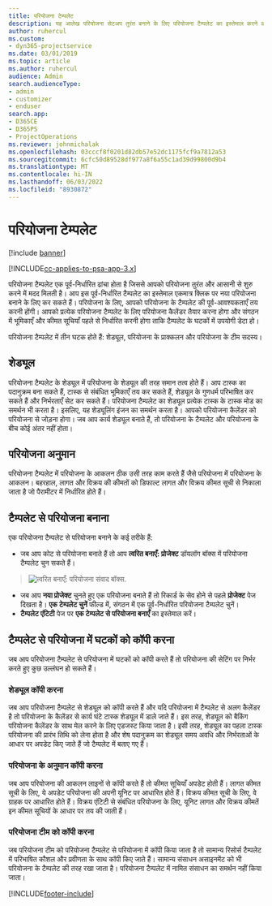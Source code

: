 ```yaml
---
title: परियोजना टेम्पलेट
description: यह आलेख परियोजना सेटअप तुरंत बनाने के लिए परियोजना टैम्पलेट का इस्तेमाल करने की जानकारी देता है।
author: ruhercul
ms.custom:
- dyn365-projectservice
ms.date: 03/01/2019
ms.topic: article
ms.author: ruhercul
audience: Admin
search.audienceType:
- admin
- customizer
- enduser
search.app:
- D365CE
- D365PS
- ProjectOperations
ms.reviewer: johnmichalak
ms.openlocfilehash: 03cccf8f0201d82db57e52dc1175fcf9a7812a53
ms.sourcegitcommit: 6cfc50d89528df977a8f6a55c1ad39d99800d9b4
ms.translationtype: MT
ms.contentlocale: hi-IN
ms.lasthandoff: 06/03/2022
ms.locfileid: "8930872"
---
```

# <a name="project-templates"></a>परियोजना टेम्पलेट 

[!include [banner](../includes/psa-now-project-operations.md)]

[!INCLUDE[cc-applies-to-psa-app-3.x](../includes/cc-applies-to-psa-app-3x.md)]

परियोजना टैम्पलेट एक पूर्व-निर्धारित ढांचा होता है जिससे आपको परियोजना तुरंत और आसानी से शुरु करने में मदद मिलती है। आप इस पूर्व-निर्धारित टैम्पलेट का इस्तेमाल एकमात्र क्लिक पर नया परियोजना बनाने के लिए कर सकते हैं। परियोजना के लिए, आपको परियोजना के टैम्पलेट की पूर्व-आवश्यकताएँ तय करनी होंगी। आपको प्रत्येक परियोजना टैम्पलेट के लिए परियोजना कैलेंडर तैयार करना होगा और संगठन में भूमिकाएँ और कीमत सूचियाँ पहले से निर्धारित करनी होगा ताकि टैम्पलेट के घटकों में उपयोगी डेटा हो।

परियोजना टैम्पलेट में तीन घटक होते हैं: शेड्यूल, परियोजना के प्राक्कलन और परियोजना के टीम सदस्य।

## <a name="schedule"></a>शेड्यूल

परियोजना टैम्पलेट के शेड्यूल में परियोजना के शेड्यूल की तरह समान तत्व होते हैं। आप टास्क का पदानुक्रम बना सकते हैं, टास्क से संबंधित भूमिकाएँ तय कर सकते हैं, शेड्यूल के गुणधर्म परिभाषित कर सकते हैं और निर्भरताएँ सेट कर सकते हैं। परियोजना टैम्पलेट का शेड्यूल प्रत्येक टास्क के टास्क मोड का समर्थन भी करता है। इसलिए, यह शेड्यूलिंग इंजन का समर्थन करता है। आपको परियोजना कैलेंडर को परियोजना से जोड़ना होगा। जब आप कार्य शेड्यूल बनाते हैं, तो परियोजना के टैम्पलेट और परियोजना के बीच कोई अंतर नहीं होता।

## <a name="project-estimates"></a>परियोजना अनुमान

परियोजना टैम्पलेट में परियोजना के आकलन ठीक उसी तरह काम करते हैं जैसे परियोजना में परियोजना के आकलन। बहरहाल, लागत और विक्रय की कीमतों को डिफाल्ट लागत और विक्रय कीमत सूची से निकाला जाता है जो पैरामीटर में निर्धारित होते हैं।

## <a name="creating-a-project-from-a-template"></a>टैम्पलेट से परियोजना बनाना
 
एक परियोजना टैम्पलेट से परियोजना बनाने के कई तरीके हैं:

- जब आप कोट से परियोजना बनाते हैं तो आप **त्वरित बनाएँ: प्रोजेक्ट** डॉयलॉग बॉक्स में परियोजना टैम्पलेट चुन सकते हैं।

> ![त्वरित बनाएँ: परियोजना संवाद बॉक्स.](media/project-11.png)

- जब आप **नया प्रोजेक्ट** चुनते हुए एक परियोजना बनाते हैं तो रिकार्ड के सेव होने से पहले **प्रोजेक्ट** पेज दिखता है। **एक टेम्पलेट चुनें** फील्ड में, संगठन में एक पूर्व-निर्धारित परियोजना टैम्पलेट चुनें।
- **टैम्पलेट एंटिटी** पेज पर **एक टेम्पलेट से परियोजना बनाएँ** का इस्तेमाल करें।

## <a name="copying-components-of-template-to-project"></a>टैम्पलेट से परियोजना में घटकों को कॉपी करना

जब आप परियोजना टैम्पलेट से परियोजना में घटकों को कॉपी करते हैं तो परियोजना की सेटिंग पर निर्भर करते हुए कुछ उल्लंघन हो सकते हैं।

### <a name="copying-the-schedule"></a>शेड्यूल कॉपी करना

जब आप परियोजना टैम्पलेट से शेड्यूल को कॉपी करते हैं और यदि परियोजना में टैम्पलेट से अलग कैलेंडर है तो परियोजना के कैलेंडर से कार्य घंटे टास्क शेड्यूल में डाले जाते हैं। इस तरह, शेड्यूल को बैकिंग परियोजना कैलेंडर के साथ मेल करने के लिए एडजस्ट किया जाता है। इसी तरह, शेड्यूल का पहला टास्क परियोजना की प्रारंभ तिथि को लेना होता है और शेष पदानुक्रम का शेड्यूल समय अवधि और निर्भरताओं के आधार पर अपडेट किए जाते हैं जो टैम्पलेट में बताए गए हैं। 

### <a name="copying-project-estimates"></a>परियोजना के अनुमान कॉपी करना 

जब आप परियोजना की आकलन लाइनों से कॉपी करते हैं तो कीमत सूचियाँ अपडेट होती हैं। लागत कीमत सूची के लिए, ये अपडेट परियोजना की अपनी यूनिट पर आधारित होते हैं। विक्रय कीमत सूची के लिए, वे ग्राहक पर आधारित होते हैं। विक्रय एंटिटी से संबंधित परियोजना के लिए, यूनिट लागत और विक्रय कीमतें इन कीमत सूचियों के आधार पर तय की जाती हैं।

### <a name="copying-a-project-team"></a>परियोजना टीम को कॉपी करना

जब परियोजना टीम को परियोजना टैम्पलेट से परियोजना में कॉपी किया जाता है तो सामान्य रिसोर्स टैम्पलेट में परिभाषित कौशल और प्रवीणता के साथ कॉपी किए जाते हैं। सामान्य संसाधन असाइनमेंट को भी परियोजना के टैम्पलेट की तरह रखा जाता है। परियोजना टैम्पलेट में नामित संसाधन का समर्थन नहीं किया जाता।


[!INCLUDE[footer-include](../includes/footer-banner.md)]
